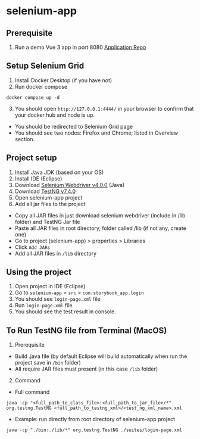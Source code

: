 # selenium-app

## Prerequisite
1. Run a demo Vue 3 app in port 8080 [Application Repo](https://github.com/kimchhunnn/storybook-app)

## Setup Selenium Grid
1. Install Docker Desktop (if you have not)
2. Run docker compose
```
docker compose up -d
```
3. You should open `http://127.0.0.1:4444/` in your browser to confirm that your docker hub and node is up.
-  You should be redirected to Selenium Grid page
-  You should see two nodes: Firefox and Chrome; listed in Overview section.

## Project setup
1. Install Java JDK (based on your OS)
2. Install IDE (Eclipse)
3. Download [Selenium Webdriver v4.0.0](https://www.selenium.dev/downloads/) (Java)
4. Download [TestNG v7.4.0](https://jar-download.com/artifacts/org.testng/testng)
5. Open selenium-app project
6. Add all jar files to the project
- Copy all JAR files in just download selenium webdriver (include in /lib folder) and TestNG Jar file
- Paste all JAR files in root directory, folder called /lib (if not any, create one)
- Go to project (selenium-app) > properties > Libraries
- Click `Add JARs`
- Add all JAR files in `/lib` directory

## Using the project
1. Open project in IDE (Eclipse)
2. Go to `selenium-app` > `src` > `com.storybook_app.login`
3. You should see `login-page.xml` file
4. Run `login-page.xml` file
5. You should see the test result in console.

## To Run TestNG file from Terminal (MacOS)
1. Prerequisite
- Build .java file (by default Eclipse will build automatically when run the project save in `/bin` folder)
- All require JAR files must present (in this case `/lib` folder)
2. Command
- Full command
```
java -cp "<full_path_to_class_file>:<full_path_to_jar_file>/*" org.testng.TestNG <full_path_to_testng_xml>/<test_ng_xml_name>.xml
```
- Example: run directly from root directory of selenium-app project
```
java -cp "./bin:./lib/*" org.testng.TestNG ./suites/login-page.xml
```

